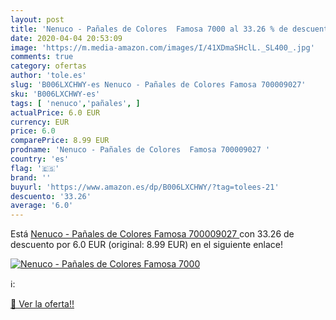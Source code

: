```yaml
---
layout: post
title: 'Nenuco - Pañales de Colores  Famosa 7000 al 33.26 % de descuento'
date: 2020-04-04 20:53:09
image: 'https://m.media-amazon.com/images/I/41XDmaSHclL._SL400_.jpg'
comments: true
category: ofertas
author: 'tole.es'
slug: 'B006LXCHWY-es Nenuco - Pañales de Colores Famosa 700009027'
sku: 'B006LXCHWY-es'
tags: [ 'nenuco','pañales', ]
actualPrice: 6.0 EUR
currency: EUR
price: 6.0
comparePrice: 8.99 EUR
prodname: 'Nenuco - Pañales de Colores  Famosa 700009027 '
country: 'es'
flag: '🇪🇸'
brand: ''
buyurl: 'https://www.amazon.es/dp/B006LXCHWY/?tag=tolees-21'
descuento: '33.26'
average: '6.0'
---
```


Está [Nenuco - Pañales de Colores  Famosa 700009027 ](https://www.amazon.es/dp/B006LXCHWY/?tag=tolees-21) con 33.26 de descuento por 6.0 EUR (original: 8.99 EUR) en el siguiente enlace!

[![Nenuco - Pañales de Colores  Famosa 7000](https://m.media-amazon.com/images/I/41XDmaSHclL._SL400_.jpg)](https://www.amazon.es/dp/B006LXCHWY/?tag=tolees-21)

ℹ️:


[🛒 Ver la oferta!!](https://www.amazon.es/dp/B006LXCHWY/?tag=tolees-21)
